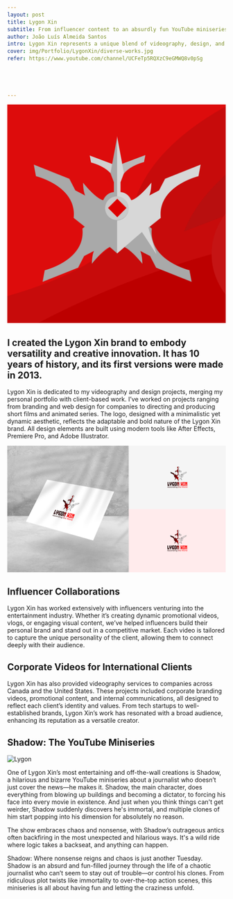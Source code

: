 ```yaml
---
layout: post
title: Lygon Xin
subtitle: From influencer content to an absurdly fun YouTube miniseries, Lygon Xin delivers creativity at its best.
author: João Luís Almeida Santos
intro: Lygon Xin represents a unique blend of videography, design, and wild storytelling. From helping influencers find their voice in the entertainment industry to collaborating with companies in Canada and the United States, Lygon Xin’s work is diverse and creative. One of its standout projects is the hilarious and unpredictable YouTube miniseries Shadow.
cover: img/Portfolio/LygonXin/diverse-works.jpg
refer: https://www.youtube.com/channel/UCFeTp5RQXzC9eGMWQ8v0pSg




---
```

![Lygon](../img/lygon.png)
## I created the Lygon Xin brand to embody versatility and creative innovation. It has 10 years of history, and its first versions were made in 2013.
Lygon Xin is dedicated to my videography and design projects, merging my personal portfolio with client-based work. I’ve worked on projects ranging from branding and web design for companies to directing and producing short films and animated series. The logo, designed with a minimalistic yet dynamic aesthetic, reflects the adaptable and bold nature of the Lygon Xin brand. All design elements are built using modern tools like After Effects, Premiere Pro, and Adobe Illustrator.

![Lygon Mockup](../img/Portfolio/Design/mockup.jpg)

## Influencer Collaborations
Lygon Xin has worked extensively with influencers venturing into the entertainment industry. Whether it’s creating dynamic promotional videos, vlogs, or engaging visual content, we’ve helped influencers build their personal brand and stand out in a competitive market. Each video is tailored to capture the unique personality of the client, allowing them to connect deeply with their audience.

## Corporate Videos for International Clients
Lygon Xin has also provided videography services to companies across Canada and the United States. These projects included corporate branding videos, promotional content, and internal communications, all designed to reflect each client’s identity and values. From tech startups to well-established brands, Lygon Xin’s work has resonated with a broad audience, enhancing its reputation as a versatile creator.

## Shadow: The YouTube Miniseries
![Lygon](https://i9.ytimg.com/vi/XJf9m81MkAI/mqdefault.jpg?sqp=CIy7h7gG-oaymwEmCMACELQB8quKqQMa8AEB-AHUBoAC4AOKAgwIABABGGUgWShIMA8=&rs=AOn4CLBZG2ewo5w5MkVPZJDjxLtW6gJNBA)

One of Lygon Xin’s most entertaining and off-the-wall creations is Shadow, a hilarious and bizarre YouTube miniseries about a journalist who doesn’t just cover the news—he makes it. Shadow, the main character, does everything from blowing up buildings and becoming a dictator, to forcing his face into every movie in existence. And just when you think things can't get weirder, Shadow suddenly discovers he's immortal, and multiple clones of him start popping into his dimension for absolutely no reason.

The show embraces chaos and nonsense, with Shadow’s outrageous antics often backfiring in the most unexpected and hilarious ways. It's a wild ride where logic takes a backseat, and anything can happen.


Shadow: Where nonsense reigns and chaos is just another Tuesday.
Shadow is an absurd and fun-filled journey through the life of a chaotic journalist who can’t seem to stay out of trouble—or control his clones. From ridiculous plot twists like immortality to over-the-top action scenes, this miniseries is all about having fun and letting the craziness unfold.
